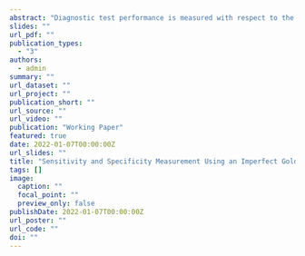 ```yaml
---
abstract: "Diagnostic test performance is measured with respect to the true health status commonly determined using an imperfect reference test. To attain point identification, researchers often assume that the references are infallible, risking misleading conclusions. Without the assumption sensitivity and specificity are partially identified. I derive their smallest possible joint identification regions in standard test performance studies when reference test performance measures are either known precisely or to be in some bounded set. I formalize existing informally stated assumptions on dependence between the reference and tests of interest and characterize smaller identification regions when they hold. In my discussion, I provide an inference procedure that yields confidence sets that are uniformly consistent in level over the class of relevant of distributions. I outline two important use-cases for the identification regions: $1)$ bounding prevalence for population screening tests; $2)$ bounding predictive values. Finally, I analyze the performance of the Abbott BinaxNow COVID-19 rapid antigen tests using the framework. I provide estimated identification regions and confidence sets for all currently available COVID-19 rapid antigen tests in the US under the Emergency Use Authorization."
slides: ""
url_pdf: ""
publication_types:
  - "3"
authors:
  - admin
summary: ""
url_dataset: ""
url_project: ""
publication_short: ""
url_source: ""
url_video: ""
publication: "Working Paper"
featured: true
date: 2022-01-07T00:00:00Z
url_slides: ""
title: "Sensitivity and Specificity Measurement Using an Imperfect Gold Standard: Identification and Inference"
tags: []
image:
  caption: ""
  focal_point: ""
  preview_only: false
publishDate: 2022-01-07T00:00:00Z
url_poster: ""
url_code: ""
doi: ""
---
```

